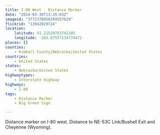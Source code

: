 ```yaml
---
title: I-80 West - Distance Marker
date: "2014-03-30T13:35:03Z"
imageid: "3772378950299557629"
flickrid: "13942029724"
location:
    latitude: 41.21520763742105
    longitude: -103.67557134774472
places: []
counties:
    - Kimball County|Nebraska|United States
countries:
    - United States
states:
    - Nebraska|United States
highwaytypes:
    - Interstate Highway
highways:
    - I-80
tags:
    - Distance Marker
    - Big Green Sign

---
```

Distance marker on I-80 west.  Distance to NE-53C Link/Bushell Exit and Cheyenne (Wyoming).